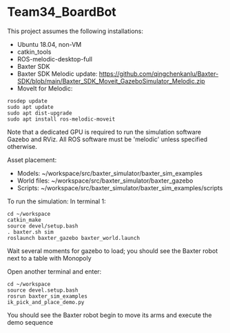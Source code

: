 # Team34_BoardBot

This project assumes the following installations:

- Ubuntu 18.04, non-VM
- catkin_tools
- ROS-melodic-desktop-full
- Baxter SDK
- Baxter SDK Melodic update: https://github.com/qingchenkanlu/Baxter-SDK/blob/main/Baxter_SDK_Moveit_GazeboSimulator_Melodic.zip
- MoveIt for Melodic: 
```
rosdep update
sudo apt update
sudo apt dist-upgrade
sudo apt install ros-melodic-moveit
```
Note that a dedicated GPU is required to run the simulation software Gazebo and RViz.
All ROS software must be 'melodic' unless specified otherwise.

Asset placement:
- Models: ~/workspace/src/baxter_simulator/baxter_sim_examples
- World files: ~/workspace/src/baxter_simulator/baxter_gazebo
- Scripts: ~/workspace/src/baxter_simulator/baxter_sim_examples/scripts


To run the simulation:
In terminal 1:
```
cd ~/workspace
catkin_make
source devel/setup.bash
. baxter.sh sim
roslaunch baxter_gazebo baxter_world.launch
```

Wait several moments for gazebo to load; you should see the Baxter robot next to a table with Monopoly

Open another terminal and enter:
```
cd ~/workspace
source devel.setup.bash
rosrun baxter_sim_examples
ik_pick_and_place_demo.py
```
You should see the Baxter robot begin to move its arms and execute the demo sequence



